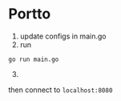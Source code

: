 # Portto

1. update configs in main.go
2. run
```
go run main.go
```
3.
then connect to `localhost:8080`